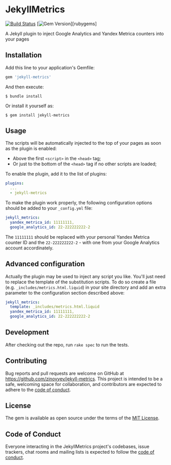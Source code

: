 # JekyllMetrics


[![Build Status](https://travis-ci.org/zinovyev/jekyll-metrics.svg?branch=master)](https://travis-ci.org/zinovyev/jekyll-metrics)
[![Gem Version](https://img.shields.io/gem/v/jekyll-metrics.svg?label=Latest%20Release)][rubygems]


A Jekyll plugin to inject Google Analytics and Yandex Metrica counters into your pages


## Installation


Add this line to your application's Gemfile:

```ruby
gem 'jekyll-metrics'
```

And then execute:

    $ bundle install

Or install it yourself as:

    $ gem install jekyll-metrics


## Usage


The scripts will be automatically injected to the top of your pages as soon as the plugin is enabled:
* Above the first `<script>` in the `<head>` tag;
* Or just to the bottom of the `<head>` tag if no other scripts are loaded;

To enable the plugin, add it to the list of plugins:

```yaml
plugins:
  ...
  - jekyll-metrics
```

To make the plugin work properly, the following configuration options should be added to your `_config.yml` file:

```yaml
jekyll_metrics:
  yandex_metrica_id: 11111111,
  google_analytics_id: 22-222222222-2
```

The `11111111` should be replaced with your personal Yandex Metrica counter ID and the `22-222222222-2` - with one
from your Google Analytics account accordinately.


## Advanced configuration


Actually the plugin may be used to inject any script you like. You'll just need to replace the template of the
substitution scripts. To do so create a file (e.g. `_includes/metrics.html.liquid`) in your site directory and add an
extra parameter to the configuration section described above:

```yaml
jekyll_metrics:
  template: _includes/metrics.html.liquid
  yandex_metrica_id: 11111111,
  google_analytics_id: 22-222222222-2
```


## Development


After checking out the repo, run `rake spec` to run the tests. 


## Contributing


Bug reports and pull requests are welcome on GitHub at https://github.com/zinovyev/jekyll-metrics.
This project is intended to be a safe, welcoming space for collaboration, and contributors are expected to adhere
to the [code of conduct](https://github.com/zinovyev/jekyll-metrics/blob/master/CODE_OF_CONDUCT.md).


## License


The gem is available as open source under the terms of the [MIT License](https://opensource.org/licenses/MIT).


## Code of Conduct


Everyone interacting in the JekyllMetrics project's codebases, issue trackers, chat rooms and mailing lists is
expected to follow the [code of conduct](https://github.com/[USERNAME]/jekyll-metrics/blob/master/CODE_OF_CONDUCT.md).

